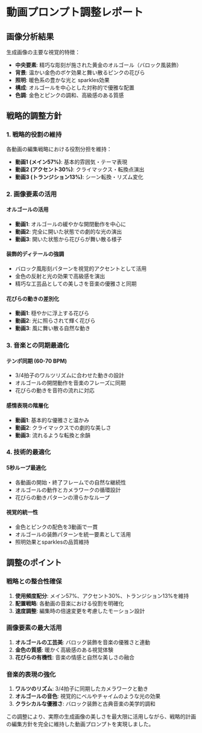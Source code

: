 # 動画プロンプト調整レポート

## 画像分析結果

生成画像の主要な視覚的特徴：
- **中央要素**: 精巧な彫刻が施された黄金のオルゴール（バロック風装飾）
- **背景**: 温かい金色のボケ効果と舞い散るピンクの花びら
- **照明**: 暖色系の豊かな光と sparkles効果
- **構成**: オルゴールを中心とした対称的で優雅な配置
- **色調**: 金色とピンクの調和、高級感のある質感

## 戦略的調整方針

### 1. 戦略的役割の維持
各動画の編集戦略における役割分担を維持：
- **動画1 (メイン57%)**: 基本的雰囲気・テーマ表現
- **動画2 (アクセント30%)**: クライマックス・転換点演出  
- **動画3 (トランジション13%)**: シーン転換・リズム変化

### 2. 画像要素の活用

#### オルゴールの活用
- **動画1**: オルゴールの緩やかな開閉動作を中心に
- **動画2**: 完全に開いた状態での劇的な光の演出
- **動画3**: 開いた状態から花びらが舞い散る様子

#### 装飾的ディテールの強調
- バロック風彫刻パターンを視覚的アクセントとして活用
- 金色の反射と光の効果で高級感を演出
- 精巧な工芸品としての美しさを音楽の優雅さと同期

#### 花びらの動きの差別化
- **動画1**: 穏やかに浮上する花びら
- **動画2**: 光に照らされて輝く花びら
- **動画3**: 風に舞い散る自然な動き

### 3. 音楽との同期最適化

#### テンポ同期 (60-70 BPM)
- 3/4拍子のワルツリズムに合わせた動きの設計
- オルゴールの開閉動作を音楽のフレーズに同期
- 花びらの動きを音符の流れに対応

#### 感情表現の階層化
- **動画1**: 基本的な優雅さと温かみ
- **動画2**: クライマックスでの劇的な美しさ
- **動画3**: 流れるような転換と余韻

### 4. 技術的最適化

#### 5秒ループ最適化
- 各動画の開始・終了フレームでの自然な継続性
- オルゴールの動作とカメラワークの循環設計
- 花びらの動きパターンの滑らかなループ

#### 視覚的統一性
- 金色とピンクの配色を3動画で一貫
- オルゴールの装飾パターンを統一要素として活用
- 照明効果とsparklesの品質維持

## 調整のポイント

### 戦略との整合性確保
1. **使用頻度配分**: メイン57%、アクセント30%、トランジション13%を維持
2. **配置戦略**: 各動画の音楽における役割を明確化
3. **速度調整**: 編集時の倍速変更を考慮したモーション設計

### 画像要素の最大活用
1. **オルゴールの工芸美**: バロック装飾を音楽の優雅さと連動
2. **金色の質感**: 暖かく高級感のある視覚体験
3. **花びらの有機性**: 音楽の情感と自然な美しさの融合

### 音楽的表現の強化
1. **ワルツのリズム**: 3/4拍子に同期したカメラワークと動き
2. **オルゴールの音色**: 視覚的にベルやチャイムのような光の効果
3. **クラシカルな優雅さ**: バロック装飾と古典音楽の美学的調和

この調整により、実際の生成画像の美しさを最大限に活用しながら、戦略的計画の編集方針を完全に維持した動画プロンプトを実現しました。